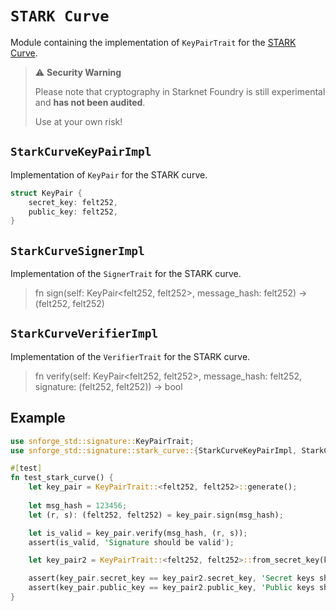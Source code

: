 # `STARK Curve`

Module containing the implementation of `KeyPairTrait` for the [STARK Curve](https://docs.starknet.io/documentation/architecture_and_concepts/Cryptography/stark-curve/).

> ⚠️ **Security Warning**
>
> Please note that cryptography in Starknet Foundry is still experimental and **has not been audited**.
>
> Use at your own risk!


## `StarkCurveKeyPairImpl`

Implementation of `KeyPair` for the STARK curve.

```rust
struct KeyPair {
    secret_key: felt252,
    public_key: felt252,
}
```


## `StarkCurveSignerImpl`

Implementation of the `SignerTrait` for the STARK curve.

> fn sign(self: KeyPair<felt252, felt252>, message_hash: felt252) -> (felt252, felt252)


## `StarkCurveVerifierImpl`

Implementation of the `VerifierTrait` for the STARK curve.

> fn verify(self: KeyPair<felt252, felt252>, message_hash: felt252, signature: (felt252, felt252)) -> bool


## Example

```rust
use snforge_std::signature::KeyPairTrait;
use snforge_std::signature::stark_curve::{StarkCurveKeyPairImpl, StarkCurveSignerImpl, StarkCurveVerifierImpl};

#[test]
fn test_stark_curve() {
    let key_pair = KeyPairTrait::<felt252, felt252>::generate();
    
    let msg_hash = 123456;
    let (r, s): (felt252, felt252) = key_pair.sign(msg_hash);

    let is_valid = key_pair.verify(msg_hash, (r, s));
    assert(is_valid, 'Signature should be valid');

    let key_pair2 = KeyPairTrait::<felt252, felt252>::from_secret_key(key_pair.secret_key);

    assert(key_pair.secret_key == key_pair2.secret_key, 'Secret keys should be equal');
    assert(key_pair.public_key == key_pair2.public_key, 'Public keys should be equal');
}
```
